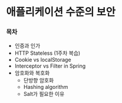 # 애플리케이션 수준의 보안

### 목차

* 인증과 인가
* HTTP Stateless (1주차 복습)
* Cookie vs localStorage
* Interceptor vs Filter in Spring
* 암호화와 복호화
  * 단방향 암호화
  * Hashing algorithm
  * Salt가 필요한 이유
